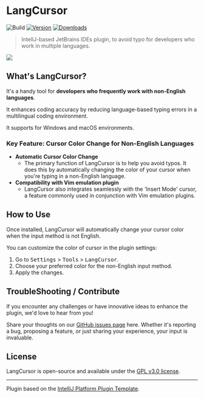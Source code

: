 # LangCursor

![Build](https://github.com/lauvsong/LangCursor/workflows/Build/badge.svg)
[![Version](https://img.shields.io/jetbrains/plugin/v/PLUGIN_ID.svg)](https://plugins.jetbrains.com/plugin/PLUGIN_ID)
[![Downloads](https://img.shields.io/jetbrains/plugin/d/PLUGIN_ID.svg)](https://plugins.jetbrains.com/plugin/PLUGIN_ID)

> IntellJ-based JetBrains IDEs plugin, to avoid typo for developers who work in multiple languages.

![](https://github.com/lauvsong/LangCursor/blob/main/medias/langcursor.gif)

<!-- Plugin description -->

## What's LangCursor?

It's a handy tool for **developers who frequently work with non-English languages**.

It enhances coding accuracy by reducing language-based typing errors in a multilingual coding environment.

It supports for Windows and macOS environments.

### Key Feature: Cursor Color Change for Non-English Languages
- **Automatic Cursor Color Change**
  - The primary function of LangCursor is to help you avoid typos. It does this by automatically changing the color of your cursor when you're typing in a non-English language.
- **Compatibility with Vim emulation plugin**
  - LangCursor also integrates seamlessly with the 'Insert Mode' cursor, a feature commonly used in conjunction with Vim emulation plugins.<!-- Plugin description end -->

## How to Use
Once installed, LangCursor will automatically change your cursor color when the input method is not English.

You can customize the color of cursor in the plugin settings:

1. Go to <kbd>Settings</kbd> > <kbd>Tools</kbd> > <kbd>LangCursor</kbd>.
2. Choose your preferred color for the non-English input method.
3. Apply the changes.

## TroubleShooting / Contribute
If you encounter any challenges or have innovative ideas to enhance the plugin, we'd love to hear from you!

Share your thoughts on our [GitHub issues page](https://github.com/lauvsong/LangCursor/issues) here. Whether it's reporting a bug, proposing a feature, or just sharing your experience, your input is invaluable.

## License
LangCursor is open-source and available under the [GPL v3.0 license](https://github.com/lauvsong/LangCursor/blob/main/LICENSE).

<!-- Plugin description end -->

---
Plugin based on the [IntelliJ Platform Plugin Template][template].

[template]: https://github.com/JetBrains/intellij-platform-plugin-template
[docs:plugin-description]: https://plugins.jetbrains.com/docs/intellij/plugin-user-experience.html#plugin-description-and-presentation
